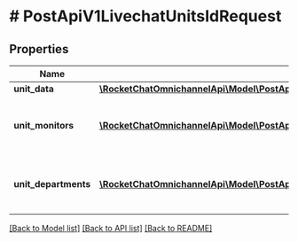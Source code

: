 # # PostApiV1LivechatUnitsIdRequest

## Properties

Name | Type | Description | Notes
------------ | ------------- | ------------- | -------------
**unit_data** | [**\RocketChatOmnichannelApi\Model\PostApiV1LivechatUnitsIdRequestUnitData**](PostApiV1LivechatUnitsIdRequestUnitData.md) |  |
**unit_monitors** | [**\RocketChatOmnichannelApi\Model\PostApiV1LivechatUnitsIdRequestUnitMonitorsInner[]**](PostApiV1LivechatUnitsIdRequestUnitMonitorsInner.md) | The object containing the unit monitors information. |
**unit_departments** | [**\RocketChatOmnichannelApi\Model\PostApiV1LivechatUnitsIdRequestUnitDepartmentsInner[]**](PostApiV1LivechatUnitsIdRequestUnitDepartmentsInner.md) | The object containing the department information. |

[[Back to Model list]](../../README.md#models) [[Back to API list]](../../README.md#endpoints) [[Back to README]](../../README.md)
